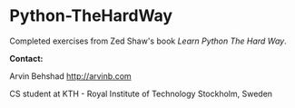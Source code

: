 Python-TheHardWay
=================

Completed exercises from Zed Shaw's book *Learn Python The Hard Way*.

**Contact:**


Arvin Behshad
http://arvinb.com


CS student at KTH - Royal Institute of Technology
Stockholm, Sweden

